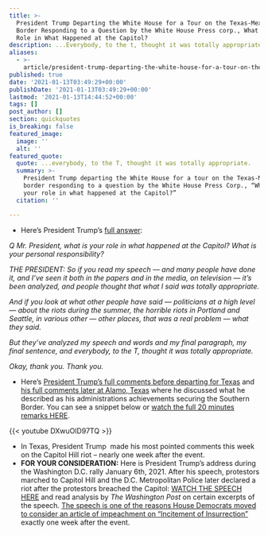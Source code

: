 ```yaml
---
title: >-
  President Trump Departing the White House for a Tour on the Texas-Mexico
  Border Responding to a Question by the White House Press corp., What Is Your
  Role in What Happened at the Capitol?
description: ...Everybody, to the t, thought it was totally appropriate.
aliases:
  - >-
    article/president-trump-departing-the-white-house-for-a-tour-on-the-texas-mexico-border-responding-to-a-question-by-the-white-house-press-corp-what-is-your-role-in-what-happened-at-the-capitol-what-is-yo/
published: true
date: '2021-01-13T03:49:29+00:00'
publishDate: '2021-01-13T03:49:29+00:00'
lastmod: '2021-01-13T14:44:52+00:00'
tags: []
post_author: []
section: quickquotes
is_breaking: false
featured_image:
  image: ''
  alt: ''
featured_quote:
  quote: ...everybody, to the T, thought it was totally appropriate.
  summary: >-
    President Trump departing the White House for a tour on the Texas-Mexico
    border responding to a question by the White House Press Corp., “What is
    your role in what happened at the Capitol?”
  citation: ''

---
```

*   Here’s President Trump’s [full answer](https://www.whitehouse.gov/briefings-statements/remarks-president-trump-air-force-one-departure-joint-base-andrews-md-011221/):

_Q Mr. President, what is your role in what happened at the Capitol? What is your personal responsibility?_

_THE PRESIDENT: So if you read my speech — and many people have done it, and I’ve seen it both in the papers and in the media, on television — it’s been analyzed, and people thought that what I said was totally appropriate._

_And if you look at what other people have said — politicians at a high level — about the riots during the summer, the horrible riots in Portland and Seattle, in various other — other places, that was a real problem — what they said._

_But they’ve analyzed my speech and words and my final paragraph, my final sentence, and everybody, to the T, thought it was totally appropriate._

_Okay, thank you. Thank you._

*   Here’s [President Trump’s full comments before departing for Texas](https://www.whitehouse.gov/briefings-statements/remarks-president-trump-air-force-one-departure-joint-base-andrews-md-011221/) and [his full comments later at Alamo, Texas](https://www.c-span.org/video/?507906-1/president-trump-criticizes-efforts-remove-office) where he discussed what he described as his administrations achievements securing the Southern Border. You can see a snippet below or [watch the full 20 minutes remarks HERE](https://www.c-span.org/video/?507906-1/president-trump-criticizes-efforts-remove-office).

{{< youtube DXwuOlD97TQ >}}

*   In Texas, President Trump  made his most pointed comments this week on the Capitol Hill riot – nearly one week after the event.
*   **FOR YOUR CONSIDERATION:** Here is President Trump’s address during the Washington D.C. rally January 6th, 2021. After his speech, protestors marched to Capitol Hill and the D.C. Metropolitan Police later declared a riot after the protestors breached the Capitol: [WATCH THE SPEECH HERE](https://www.washingtonpost.com/politics/interactive/2021/annotated-trump-speech-jan-6-capitol/) and read analysis by _The Washington Post_ on certain excerpts of the speech. [The speech is one of the reasons House Democrats moved to consider an article of impeachment on “Incitement of Insurrection”](https://www.npr.org/sections/trump-impeachment-effort-live-updates/2021/01/11/955631105/impeachment-resolution-cites-trumps-incitement-of-capitol-insurrection) exactly one week after the event.